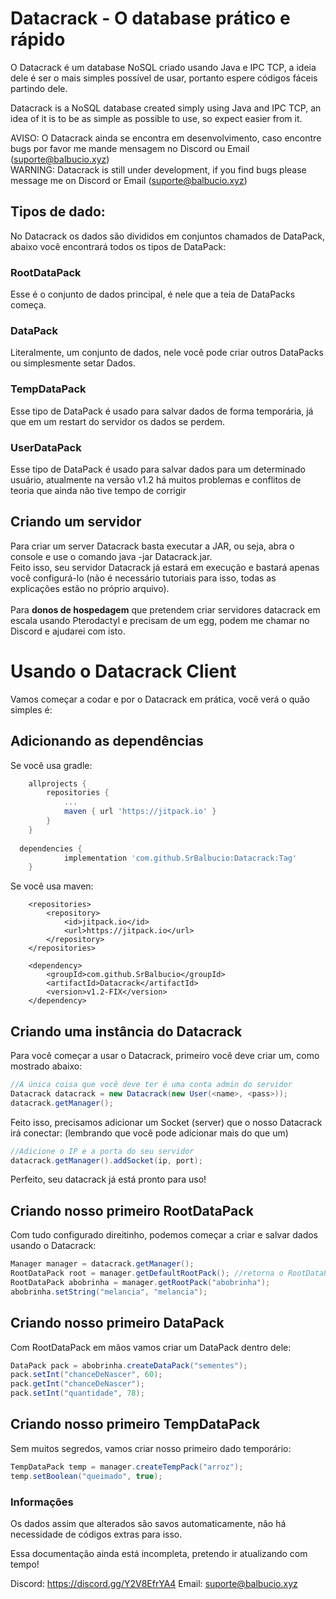 # Datacrack - O database prático e rápido
O Datacrack é um database NoSQL criado usando Java e IPC TCP, a ideia dele é ser o mais simples possível de usar, portanto espere códigos fáceis partindo dele.

Datacrack is a NoSQL database created simply using Java and IPC TCP, an idea of it is to be as simple as possible to use, so expect easier from it.

AVISO: O Datacrack ainda se encontra em desenvolvimento, caso encontre bugs por favor me mande mensagem no Discord ou Email (suporte@balbucio.xyz)
<br>
WARNING: Datacrack is still under development, if you find bugs please message me on Discord or Email (suporte@balbucio.xyz)

## Tipos de dado:
No Datacrack os dados são divididos em conjuntos chamados de DataPack, abaixo você encontrará todos os tipos de DataPack:
### RootDataPack
Esse é o conjunto de dados principal, é nele que a teia de DataPacks começa.
### DataPack
Literalmente, um conjunto de dados, nele você pode criar outros DataPacks ou simplesmente setar Dados.
### TempDataPack
Esse tipo de DataPack é usado para salvar dados de forma temporária, já que em um restart do servidor os dados se perdem.
### UserDataPack
Esse tipo de DataPack é usado para salvar dados para um determinado usuário, atualmente na versão v1.2 há muitos problemas e conflitos de teoria que ainda não tive tempo de corrigir

## Criando um servidor
Para criar um server Datacrack basta executar a JAR, ou seja, abra o console e use o comando java -jar Datacrack.jar.
<br>
Feito isso, seu servidor Datacrack já estará em execução e bastará apenas você configurá-lo (não é necessário tutoriais para isso, todas as explicações estão no próprio arquivo).
<br>
<br>
Para **donos de hospedagem** que pretendem criar servidores datacrack em escala usando Pterodactyl e precisam de um egg, podem me chamar no Discord e ajudarei com isto.

# Usando o Datacrack Client
Vamos começar a codar e por o Datacrack em prática, você verá o quão simples é:

## Adicionando as dependências
Se você usa gradle:
```gradle
	allprojects {
		repositories {
			...
			maven { url 'https://jitpack.io' }
		}
	}
  
  dependencies {
	        implementation 'com.github.SrBalbucio:Datacrack:Tag'
	}
 ```
Se você usa maven:
```maven
	<repositories>
		<repository>
		    <id>jitpack.io</id>
		    <url>https://jitpack.io</url>
		</repository>
	</repositories>
	
	<dependency>
	    <groupId>com.github.SrBalbucio</groupId>
	    <artifactId>Datacrack</artifactId>
	    <version>v1.2-FIX</version>
	</dependency>
```

## Criando uma instância do Datacrack
Para você começar a usar o Datacrack, primeiro você deve criar um, como mostrado abaixo:
```java
//A única coisa que você deve ter é uma conta admin do servidor
Datacrack datacrack = new Datacrack(new User(<name>, <pass>));
datacrack.getManager();
```
Feito isso, precisamos adicionar um Socket (server) que o nosso Datacrack irá conectar: (lembrando que você pode adicionar mais do que um)
```java
//Adicione o IP e a porta do seu servidor
datacrack.getManager().addSocket(ip, port);
```
Perfeito, seu datacrack já está pronto para uso!

## Criando nosso primeiro RootDataPack
Com tudo configurado direitinho, podemos começar a criar e salvar dados usando o Datacrack:
```java
Manager manager = datacrack.getManager();
RootDataPack root = manager.getDefaultRootPack(); //retorna o RootDataPack padrão
RootDataPack abobrinha = manager.getRootPack("abobrinha");
abobrinha.setString("melancia", "melancia");
```

## Criando nosso primeiro DataPack
Com RootDataPack em mãos vamos criar um DataPack dentro dele:
```java
DataPack pack = abobrinha.createDataPack("sementes");
pack.setInt("chanceDeNascer", 60);
pack.getInt("chanceDeNascer");
pack.setInt("quantidade", 78);
```

## Criando nosso primeiro TempDataPack
Sem muitos segredos, vamos criar nosso primeiro dado temporário:
```java
TempDataPack temp = manager.createTempPack("arroz");
temp.setBoolean("queimado", true);
```
### Informações
Os dados assim que alterados são savos automaticamente, não há necessidade de códigos extras para isso.

Essa documentação ainda está incompleta, pretendo ir atualizando com tempo!

Discord: https://discord.gg/Y2V8EfrYA4
Email: suporte@balbucio.xyz
